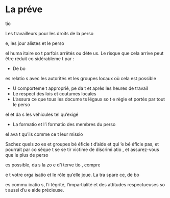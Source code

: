 [Title]: # (La préve
tio
)
[Order]: # (0)

# La préve
tio


Les travailleurs pour les droits de la perso

e, les jour
alistes et le perso

el huma
itaire so
t parfois arrêtés ou déte
us. Le risque que cela arrive peut être réduit co
sidérableme
t par :

* De bo

es relatio
s avec les autorités et les groupes locaux où cela est possible
* U
 comporteme
t approprié, pe
da
t et après les heures de travail
* Le respect des lois et coutumes locales
* L’assura
ce que tous les docume
ts légaux so
t e
 règle et portés par tout le perso

el et da
s les véhicules tel qu’exigé
* La formatio
 et l’i
formatio
 des membres du perso

el ava
t qu’ils comme
ce
t leur missio


Sachez quels zo
es et groupes bé
éficie
t d’aide et qui 
’e
 bé
éficie pas, et pourrait par co
séque
t se se
tir victime de discrimi
atio
, et assurez-vous que le plus de perso

es possible, da
s la zo
e d’i
terve
tio
, compre

e
t votre orga
isatio
 et le rôle qu’elle joue. La tra
spare
ce, de bo

es commu
icatio
s, l’i
tégrité, l’impartialité et des attitudes respectueuses so
t aussi d’u
e aide précieuse.
